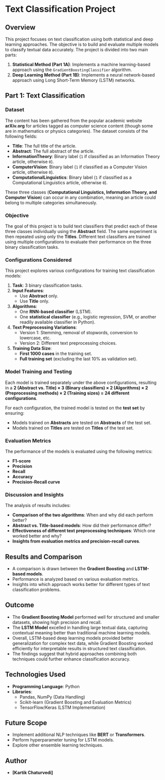 # Text Classification Project

## Overview
This project focuses on text classification using both statistical and deep learning approaches. The objective is to build and evaluate multiple models to classify textual data accurately. The project is divided into two main parts:

1. **Statistical Method (Part 1A)**: Implements a machine learning-based approach using the `GradientBoostingClassifier` algorithm.
2. **Deep Learning Method (Part 1B)**: Implements a neural network-based approach using Long Short-Term Memory (LSTM) networks.

## Part 1: Text Classification
### Dataset
The content has been gathered from the popular academic website **arXiv.org** for articles tagged as computer science content (though some are in mathematics or physics categories). The dataset consists of the following fields:

- **Title**: The full title of the article.
- **Abstract**: The full abstract of the article.
- **InformationTheory**: Binary label (`1` if classified as an Information Theory article, otherwise `0`).
- **ComputerVision**: Binary label (`1` if classified as a Computer Vision article, otherwise `0`).
- **ComputationalLinguistics**: Binary label (`1` if classified as a Computational Linguistics article, otherwise `0`).

These three classes (**Computational Linguistics, Information Theory, and Computer Vision**) can occur in any combination, meaning an article could belong to multiple categories simultaneously.

### Objective
The goal of this project is to build text classifiers that predict each of these three classes individually using the **Abstract** field. The same experiment is then repeated using only the **Titles**. Different text classifiers are trained using multiple configurations to evaluate their performance on the three binary classification tasks.

### Configurations Considered
This project explores various configurations for training text classification models:

1. **Task**: 3 binary classification tasks.
2. **Input Features**:
   - Use **Abstract** only.
   - Use **Title** only.
3. **Algorithms**:
   - One **RNN-based classifier** (LSTM).
   - One **statistical classifier** (e.g., logistic regression, SVM, or another readily available classifier in Python).
4. **Text Preprocessing Variations**:
   - Version 1: Stemming, removal of stopwords, conversion to lowercase, etc.
   - Version 2: Different text preprocessing choices.
5. **Training Data Size**:
   - **First 1000 cases** in the training set.
   - **Full training set** (excluding the last 10% as validation set).

### Model Training and Testing
Each model is trained separately under the above configurations, resulting in a **2 (Abstract vs. Title) × 3 (Binary classifiers) × 2 (Algorithms) × 2 (Preprocessing methods) × 2 (Training sizes) = 24 different configurations**.

For each configuration, the trained model is tested on the **test set** by ensuring:
- Models trained on **Abstracts** are tested on **Abstracts** of the test set.
- Models trained on **Titles** are tested on **Titles** of the test set.

### Evaluation Metrics
The performance of the models is evaluated using the following metrics:
- **F1-score**
- **Precision**
- **Recall**
- **Accuracy**
- **Precision-Recall curve**

### Discussion and Insights
The analysis of results includes:
- **Comparison of the two algorithms**: When and why did each perform better?
- **Abstract vs. Title-based models**: How did their performance differ?
- **Effectiveness of different text preprocessing techniques**: Which one worked better and why?
- **Insights from evaluation metrics and precision-recall curves**.

## Results and Comparison
- A comparison is drawn between the **Gradient Boosting** and **LSTM-based models**.
- Performance is analyzed based on various evaluation metrics.
- Insights into which approach works better for different types of text classification problems.

## Outcome
- The **Gradient Boosting Model** performed well for structured and smaller datasets, showing high precision and recall.
- The **LSTM Model** excelled in handling large textual data, capturing contextual meaning better than traditional machine learning models.
- Overall, LSTM-based deep learning models provided better generalization for complex text data, while Gradient Boosting worked efficiently for interpretable results in structured text classification.
- The findings suggest that hybrid approaches combining both techniques could further enhance classification accuracy.

## Technologies Used
- **Programming Language**: Python
- **Libraries**:
  - Pandas, NumPy (Data Handling)
  - Scikit-learn (Gradient Boosting and Evaluation Metrics)
  - TensorFlow/Keras (LSTM Implementation)

## Future Scope
- Implement additional NLP techniques like **BERT** or **Transformers**.
- Perform hyperparameter tuning for LSTM models.
- Explore other ensemble learning techniques.


## Author
- **[Kartik Chaturvedi]**
